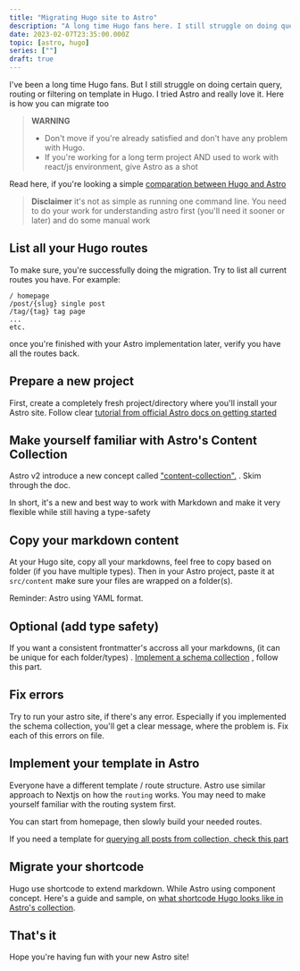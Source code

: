 ```yaml
---
title: "Migrating Hugo site to Astro"
description: "A long time Hugo fans here. I still struggle on doing query, routing or filtering. I tried Astro and really love it. Here is how you can migrate too"
date: 2023-02-07T23:35:00.000Z
topic: [astro, hugo]
series: [""]
draft: true
---
```

I've been a long time Hugo fans. But I still struggle on doing certain query, routing or filtering on template in Hugo. I tried Astro and really love it. Here is how you can migrate too

> **WARNING**
> - Don't move if you're already satisfied and don't have any problem with Hugo.
> - If you're working for a long term project AND used to work with react/js environment, give Astro as a shot

Read here, if you're looking a simple [comparation between Hugo and Astro](https://onebite.dev/hugo-vs-astro-which-static-site-generator-to-choose-in-2023/)

> **Disclaimer**
> it's not as simple as running one command line. You need to do your work for understanding astro first (you'll need it sooner or later) and do some manual work

## List all your Hugo routes
To make sure, you're successfully doing the migration. Try to list all current routes you have.
For example:
```
/ homepage
/post/{slug} single post
/tag/{tag} tag page
...
etc.
```

once you're finished with your Astro implementation later, verify you have all the routes back.

## Prepare a new project
First, create a completely fresh project/directory where you'll install your Astro site.
Follow clear [tutorial from official Astro docs on getting started](https://docs.astro.build/en/install/auto/)

## Make yourself familiar with Astro's Content Collection
Astro v2 introduce a new concept called ["content-collection".](https://docs.astro.build/en/guides/content-collections/) . Skim through the doc.

In short, it's a new and best way to work with Markdown and make it very flexible while still having a type-safety

## Copy your markdown content
At your Hugo site, copy all your markdowns, feel free to copy based on folder (if you have multiple types). 
Then in your Astro project, paste it at `src/content` make sure your files are wrapped on a folder(s).

Reminder: Astro using YAML format.

## Optional (add type safety)
If you want a consistent frontmatter's accross all your markdowns, (it can be unique for each folder/types) . [Implement a schema collection](https://docs.astro.build/en/guides/content-collections/#defining-collections) , follow this part.

## Fix errors
Try to run your astro site, if there's any error. Especially if you implemented the schema collection, you'll get a clear message, where the problem is. Fix each of this errors on file. 

## Implement your template in Astro
Everyone have a different template / route structure.
Astro use similar approach to Nextjs on how the `routing` works. You may need to make yourself familiar with the routing system first.

You can start from homepage, then slowly build your needed routes.

If you need a template for [querying all posts from collection, check this part](https://docs.astro.build/en/guides/content-collections/#querying-collections)

## Migrate your shortcode
Hugo use shortcode to extend markdown. While Astro using component concept. 
Here's a guide and sample, on [what shortcode Hugo looks like in Astro's collection](https://onebite.dev/hugo-shortcode-in-astro-components/).

## That's it
Hope you're having fun with your new Astro site!



